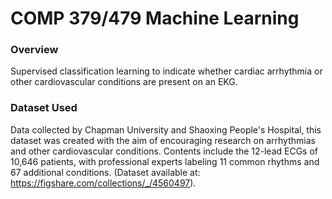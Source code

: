 # COMP 379/479 Machine Learning

### Overview
Supervised classification learning to indicate whether cardiac arrhythmia or other cardiovascular conditions are present on an EKG.

### Dataset Used
Data collected by Chapman University and Shaoxing People's Hospital, this dataset was created with the aim of encouraging research on arrhythmias and other cardiovascular conditions. Contents include the 12-lead ECGs of 10,646 patients, with professional experts labeling 11 common rhythms and 67 additional conditions. 
(Dataset available at: https://figshare.com/collections/_/4560497).
